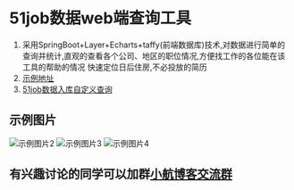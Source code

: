 # 51job数据web端查询工具
1. 采用SpringBoot+Layer+Echarts+taffy(前端数据库)技术,对数据进行简单的查询并统计,直观的查看各个公司、地区的职位情况,方便找工作的各位能在该工具的帮助的情况
快速定位日后住房,不必投放的简历
2. [示例地址](http://51job.lihang.xyz)
3. [51job数据入库自定义查询](https://github.com/wawa2222/51job)

## 示例图片
![示例图片2](http://www.lihang.xyz/upload/f838c5d3-0f8e-4b24-9c30-97d8238d251e.png)
![示例图片3](http://www.lihang.xyz/upload/3d5fab87-73a5-42d7-ac4a-0097425f724d.png)
![示例图片4](http://www.lihang.xyz/upload/b303d777-a07e-4074-b2f9-15f61afdae90.png)
## 有兴趣讨论的同学可以加群[小航博客交流群](https://jq.qq.com/?_wv=1027&k=4EPZ3Xr)
